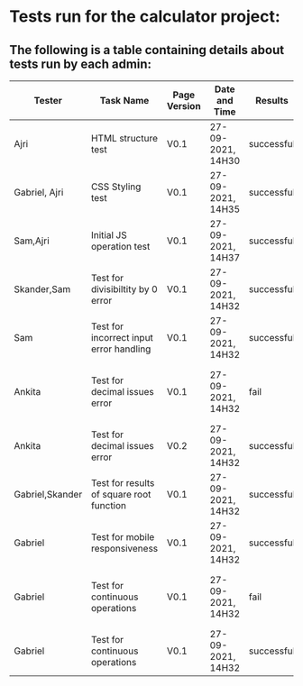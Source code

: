 # Tests run for the calculator project:
## The following is a table containing details about tests run by each admin:

|Tester         | Task Name        | Page Version  | Date and Time     | Results|Comments                                |
|---------------| -------------    | ------------- | -------------     | -------|----------------------------------------|
|Ajri           |HTML structure test | V0.1          | 27-09-2021, 14H30 |successful |                                        |
|Gabriel, Ajri  |CSS Styling test| V0.1          | 27-09-2021, 14H35 |successful|                                        |
|Sam,Ajri            |Initial JS operation test            | V0.1          | 27-09-2021, 14H37 |successful|                                        | 
|Skander,Sam        |Test for divisibiltity by 0 error| V0.1  | 27-09-2021, 14H32 |successful        |                                        |
|Sam            |Test for incorrect input error handling| V0.1  | 27-09-2021, 14H32 |successful       |                                        |
|Ankita         |Test for decimal issues error| V0.1  | 27-09-2021, 14H32 |fail        |  A missing semicolon inside the decimal function                                      |
|Ankita         |Test for decimal issues error| V0.2  | 27-09-2021, 14H32 |successful        |                                        |
|Gabriel,Skander        |Test for results of square root function| V0.1 | 27-09-2021, 14H32 |successful        |                                        |
|Gabriel        |Test for mobile responsiveness| V0.1  | 27-09-2021, 14H32 |successful        |                                        |
|Gabriel        |Test for continuous operations| V0.1  | 27-09-2021, 14H32 |fail        |  Operation was being reset after result in index.js|
|Gabriel        |Test for continuous operations| V0.1  | 27-09-2021, 14H32 |successful        |                                 |
